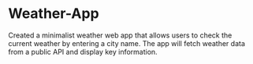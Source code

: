 # Weather-App
Created a minimalist weather web app that allows users to check the current weather by entering a city name. The app will fetch weather data from a public API and display key information.
